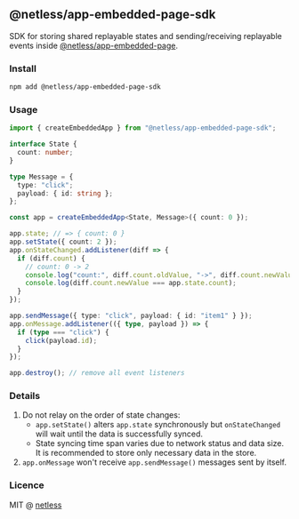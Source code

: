 ## @netless/app-embedded-page-sdk

SDK for storing shared replayable states and sending/receiving replayable events inside [@netless/app-embedded-page](https://github.com/netless-io/netless-app/tree/master/packages/app-embedded-page).

### Install

```bash
npm add @netless/app-embedded-page-sdk
```

### Usage

```ts
import { createEmbeddedApp } from "@netless/app-embedded-page-sdk";

interface State {
  count: number;
}

type Message = {
  type: "click";
  payload: { id: string };
};

const app = createEmbeddedApp<State, Message>({ count: 0 });

app.state; // => { count: 0 }
app.setState({ count: 2 });
app.onStateChanged.addListener(diff => {
  if (diff.count) {
    // count: 0 -> 2
    console.log("count:", diff.count.oldValue, "->", diff.count.newValue);
    console.log(diff.count.newValue === app.state.count);
  }
});

app.sendMessage({ type: "click", payload: { id: "item1" } });
app.onMessage.addListener(({ type, payload }) => {
  if (type === "click") {
    click(payload.id);
  }
});

app.destroy(); // remove all event listeners
```

### Details

1. Do not relay on the order of state changes:
   - `app.setState()` alters `app.state` synchronously but `onStateChanged` will wait until the data is successfully synced.
   - State syncing time span varies due to network status and data size. It is recommended to store only necessary data in the store.
2. `app.onMessage` won't receive `app.sendMessage()` messages sent by itself.

### Licence

MIT @ [netless](https://github.com/netless-io)
